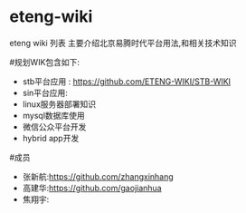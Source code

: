 # eteng-wiki
eteng wiki 列表
主要介绍北京易腾时代平台用法,和相关技术知识

#规划WIK包含如下:
* stb平台应用 : https://github.com/ETENG-WIKI/STB-WIKI
* sin平台应用: 
* linux服务器部署知识
* mysql数据库使用
* 微信公众平台开发
* hybrid app开发

#成员
* 张新航:https://github.com/zhangxinhang
* 高建华:https://github.com/gaojianhua
* 焦翔宇:

